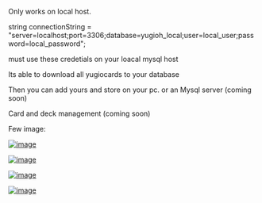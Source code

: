 Only works on local host.

string connectionString = "server=localhost;port=3306;database=yugioh_local;user=local_user;password=local_password";


must use these credetials on your loacal mysql host


Its able to download all yugiocards to your database

Then you can add yours and store on your pc. or an Mysql server (coming soon)

Card and deck management (coming soon)


Few image:

<a href="https://ibb.co/zn78xNq"><img src="https://i.ibb.co/w0wJgY5/image.png" alt="image" border="0"></a>

<a href="https://ibb.co/wKz30jr"><img src="https://i.ibb.co/hKmh7w1/image.png" alt="image" border="0"></a>

<a href="https://ibb.co/6t7gV7N"><img src="https://i.ibb.co/C93hN3W/image.png" alt="image" border="0"></a>

<a href="https://imgbb.com/"><img src="https://i.ibb.co/jT2cVKv/image.png" alt="image" border="0"></a>
